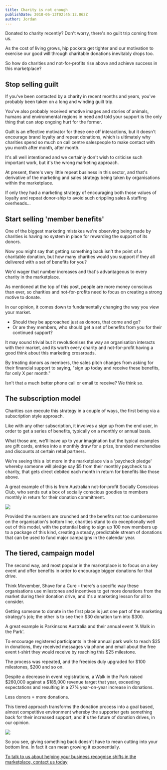 ```yaml
---
title: Charity is not enough
publishDate: 2018-06-13T02:45:12.062Z
author: Jordan
---
```

Donated to charity recently? Don't worry, there's no guilt trip coming from us.

As the cost of living grows, hip pockets get tighter and our motivation to exercise our good will through charitable donations inevitably drops too.

So how do charities and not-for-profits rise above and achieve success in this marketplace?

## Stop selling guilt

If you've been contacted by a charity in recent months and years, you've probably been taken on a long and winding guilt trip.

You've also probably received emotive images and stories of animals, humans and environmental regions in need and told your support is the only thing that can stop ongoing hurt for the former.

Guilt is an effective motivator for these one off interactions, but it doesn't encourage brand loyalty and repeat donations, which is ultimately why charities spend so much on call centre salespeople to make contact with you month after month, after month.

It's all well intentioned and we certainly don't wish to criticise such important work, but it's the wrong marketing approach.

At present, there's very little repeat business in this sector, and that's derivative of the marketing and sales strategy being taken by organisations within the marketplace.

If only they had a marketing strategy of encouraging both those values of loyalty and repeat donor-ship to avoid such crippling sales & staffing overheads...

## Start selling 'member benefits'

One of the biggest marketing mistakes we're observing being made by charities is having no system in place for rewarding the support of its donors.

Now you might say that getting something back isn't the point of a charitable donation, but how many charities would you support if they all delivered with a set of benefits for you?

We'd wager that number increases and that's advantageous to every charity in the marketplace.

As mentioned at the top of this post, people are more money conscious than ever, so charities and not-for-profits need to focus on creating a strong motive to donate.

In our opinion, it comes down to fundamentally changing the way you view your market.

* Should they be approached just as donors, that come and go? 
* Or are they members, who should get a set of benefits from you for their continued support?

It may sound trivial but it revolutionises the way an organisation interacts with their market, and its worth every charity and not-for-profit having a good think about this marketing crossroads.

By treating donors as members, the sales pitch changes from asking for their financial support to saying, "sign up today and receive these benefits, for only X per month."

Isn't that a much better phone call or email to receive? We think so.

## The subscription model

Charities can execute this strategy in a couple of ways, the first being via a subscription style approach.

Like with any other subscription, it involves a sign up from the end user, in order to get a series of benefits, typically on a monthly or annual basis.

What those are, we'll leave up to your imagination but the typical examples are gift cards, entries into a monthly draw for a prize, branded merchandise and discounts at certain retail partners.

We're seeing this a lot more in the marketplace via a 'paycheck pledge' whereby someone will pledge say $5 from their monthly paycheck to a charity, that gets direct debited each month in return for benefits like those above.

A great example of this is from Australian not-for-profit Socially Conscious Club, who sends out a box of socially conscious goodies to members monthly in return for their donation commitment.

![](/img/charity-subscription-2.png)

Provided the numbers are crunched and the benefits not too cumbersome on the organisation's bottom line, charities stand to do exceptionally well out of this model, with the potential being to sign up 100 new members up to a package of this kind, creating a steady, predictable stream of donations that can be used to fund major campaigns in the calendar year.

## The tiered, campaign model

The second way, and most popular in the marketplace is to focus on a key event and offer benefits in order to encourage bigger donations for that drive.

Think Movember, Shave for a Cure - there's a specific way these organisations use milestones and incentives to get more donations from the market during their donation drive, and it's a marketing lesson for all to consider.

Getting someone to donate in the first place is just one part of the marketing strategy's job; the other is to see their $30 donation turn into $300.

A great example is Parkinsons Australia and their annual event 'A Walk in the Park'.

To encourage registered participants in their annual park walk to reach $25 in donations, they received messages via phone and email about the free event t-shirt they would receive by reaching this $25 milestone.

The process was repeated, and the freebies duly upgraded for $100 milestones, $200 and so on.

Despite a decrease in event registrations, a Walk in the Park raised $260,000 against a $185,000 revenue target that year, exceeding expectations and resulting in a 27% year-on-year increase in donations.

Less donors = more donations.

This tiered approach transforms the donation process into a goal based, almost competitive environment whereby the supporter gets something back for their increased support, and it's the future of donation drives, in our opinion. 

![](/img/tiered-charity.jpg)

So you see, giving something back doesn't have to mean cutting into your bottom line. In fact it can mean growing it exponentially.

[To talk to us about helping your business recognise shifts in the marketplace, contact us today](https://marketplacestrategysolutions.com.au/contact/)
